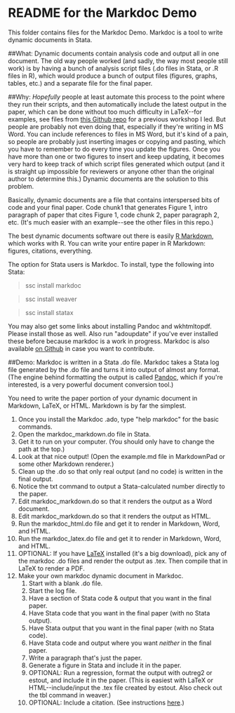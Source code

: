 README for the Markdoc Demo
===========================

This folder contains files for the Markdoc Demo. Markdoc is a tool to write dynamic documents in Stata.

##What:
Dynamic documents contain analysis code and output all in one document. The old way people worked (and sadly, the way most people still work) is by having a bunch of analysis script files (.do files in Stata, or .R files in R), which would produce a bunch of output files (figures, graphs, tables, etc.) and a separate file for the final paper.

##Why:
*Hopefully* people at least automate this process to the point where they run their scripts, and then automatically include the latest output in the paper, which can be done without too much difficulty in LaTeX--for examples, see files from [this Github repo](https://github.com/BITSS/UCSDWorkshop/tree/master/Rmarkdown) for a previous workshop I led. But people are probably not even doing that, especially if they're writing in MS Word. You can include references to files in MS Word, but it's kind of a pain, so people are probably just inserting images or copying and pasting, which you have to remember to do every time you update the figures. Once you have more than one or two figures to insert and keep updating, it becomes very hard to keep track of which script files generated which output (and it is straight up impossible for reviewers or anyone other than the original author to determine this.) Dynamic documents are the solution to this problem.

Basically, dynamic documents are a file that contains interspersed bits of code and your final paper.  Code chunk1 that generates Figure 1, intro paragraph of paper that cites Figure 1, code chunk 2, paper paragraph 2, etc. (It's much easier with an example--see the other files in this repo.)

The best dynamic documents software out there is easily [R Markdown](http://rmarkdown.rstudio.com/), which works with R. You can write your entire paper in R Markdown: figures, citations, everything.

The option for Stata users is Markdoc. To install, type the following into Stata:
> ssc install markdoc

> ssc install weaver

> ssc install statax

You may also get some links about installing Pandoc and wkhtmltopdf. Please install those as well. Also run "adoupdate" if you've ever installed these before because markdoc is a work in progress. Markdoc is also available [on Github](https://github.com/haghish/MarkDoc) in case you want to contribute.

##Demo:
Markdoc is written in a Stata .do file. Markdoc takes a Stata log file generated by the .do file and turns it into output of almost any format. (The engine behind formatting the output is called [Pandoc](http://pandoc.org/), which if you're interested, is a very powerful document conversion tool.)

You need to write the paper portion of your dynamic document in Markdown, LaTeX, or HTML. Markdown is by far the simplest.

1. Once you install the Markdoc .ado, type "help markdoc" for the basic commands.
2. Open the markdoc_markdown.do file in Stata.
3. Get it to run on your computer. (You should only have to change the path at the top.)
4. Look at that nice output! (Open the example.md file in MarkdownPad or some other Markdown renderer.)
5. Clean up the .do so that only real output (and no code) is written in the final output.
6. Notice the txt command to output a Stata-calculated number directly to the paper.
5. Edit markdoc_markdown.do so that it renders the output as a Word document.
6. Edit markdoc_markdown.do so that it renders the output as HTML.
6. Run the markdoc_html.do file and get it to render in Markdown, Word, and HTML.
7. Run the markdoc_latex.do file and get it to render in Markdown, Word, and HTML.
8. OPTIONAL: If you have [LaTeX](https://latex-project.org/ftp.html) installed (it's a big download), pick any of the markdoc .do files and render the output as .tex. Then compile that in LaTeX to render a PDF.
9. Make your own markdoc dynamic document in Markdoc.
	1. Start with a blank .do file.
	2. Start the log file.
	3. Have a section of Stata code & output that you want in the final paper.
	2. Have Stata code that you want in the final paper (with no Stata output).
	3. Have Stata output that you want in the final paper (with no Stata code).
	4. Have Stata code and output where you want *neither* in the final paper.
	5. Write a paragraph that's just the paper.
	6. Generate a figure in Stata and include it in the paper.
	7. OPTIONAL: Run a regression, format the output with outreg2 or estout, and include it in the paper. (This is easiest with LaTeX or HTML--include/input the .tex file created by estout. Also check out the tbl command in weaver.)
	8. OPTIONAL: Include a citation. (See instructions [here](http://rmarkdown.rstudio.com/authoring_bibliographies_and_citations.html).)
